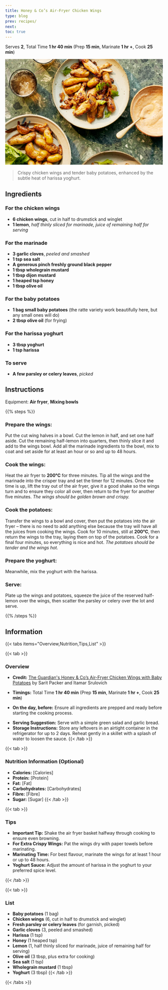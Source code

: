 ```yaml
---
title: Honey & Co’s Air-Fryer Chicken Wings
type: blog
prev: recipes/
next: 
toc: true
---
```

<!-- recipe-02 -->
<!-- Title should be a maximum of 38 characters including spaces. Update the title, type, prev, and next as needed. Use UK English throughout. 
     Never remove comments in this markdown file. Edits can only build on the points so they don't update and remove detail.
     recipe-03. The first line stating recipe-03 needs to be the same recipe-##, in the line with the image. -->

Serves **2**, Total Time **1 hr 40 min** (Prep **15 min**, Marinate **1 hr +**, Cook **25 min**)
<!-- Provide the serving size and total time, breaking down into prep, marinate, and cook times. -->

![Honey & Co’s Air-Fryer Chicken Wings with Baby Potatoes](recipe-02.png)
<!-- Provide the URL to the image. Replace 'recipe-03.png' with the actual image file path. -->

> Crispy chicken wings and tender baby potatoes, enhanced by the subtle heat of harissa yoghurt.
> <!-- Grace Dent-style summary should be: Comforting, charming, and nostalgic, emphasising the emotional connection to food and its ability to bring people together. -->

## Ingredients
<!-- List all ingredients in the order they will be used, with exact measurements and any preparation details. Use the format: **[Amount] [Ingredient]**, [Preparation details in italics]. If dicing or chopping, provide an indication of thickness/size in mm. -->

### For the chicken wings
- **6 chicken wings**, cut in half to drumstick and winglet
- **1 lemon**, *half thinly sliced for marinade, juice of remaining half for serving*

### For the marinade
- **3 garlic cloves**, *peeled and smashed*
- **1 tsp sea salt**
- **A generous pinch freshly ground black pepper**
- **1 tbsp wholegrain mustard**
- **1 tbsp dijon mustard**
- **1 heaped tsp honey**
- **1 tbsp olive oil**

### For the baby potatoes
- **1 bag small baby potatoes** (the ratte variety work beautifully here, but any small ones will do)
- **2 tbsp olive oil** (for frying)

### For the harissa yoghurt
- **3 tbsp yoghurt**
- **1 tsp harissa**

### To serve
- **A few parsley or celery leaves**, *picked*

## Instructions
<!-- Break down the instructions into clear steps. Use a conversational yet informative tone. Add equipment if appropriate. Use UK English throughout. 
     Add doneness instructions after the relevant step, and format the text in italics. 
     List any special equipment needed for the recipe, in this format: Equipment: **[Item]** -->

Equipment: **Air fryer**, **Mixing bowls**

{{% steps %}}

<!-- Include this step if using an oven, and bold the temperature, e.g., **200°C / Gas Mark 6** -->
<!-- ### **Preheat the oven:**
Set your oven to the required temperature. -->

### **Prepare the wings:**
Put the cut wing halves in a bowl. Cut the lemon in half, and set one half aside. Cut the remaining half-lemon into quarters, then thinly slice it and add to the wings bowl. Add all the marinade ingredients to the bowl, mix to coat and set aside for at least an hour or so and up to 48 hours.

### **Cook the wings:**
Heat the air fryer to **200°C** for three minutes. Tip all the wings and the marinade into the crisper tray and set the timer for 12 minutes. Once the time is up, lift the tray out of the air fryer, give it a good shake so the wings turn and to ensure they color all over, then return to the fryer for another five minutes. *The wings should be golden brown and crispy.*

### **Cook the potatoes:**
Transfer the wings to a bowl and cover, then put the potatoes into the air fryer – there is no need to add anything else because the tray will have all the juices from cooking the wings. Cook for 10 minutes, still at **200°C**, then return the wings to the tray, laying them on top of the potatoes. Cook for a final four minutes, so everything is nice and hot. *The potatoes should be tender and the wings hot.*

### **Prepare the yoghurt:**
Meanwhile, mix the yoghurt with the harissa.

### **Serve:**
Plate up the wings and potatoes, squeeze the juice of the reserved half-lemon over the wings, then scatter the parsley or celery over the lot and serve.

{{% /steps %}}

## Information
<!-- Use tabs to organise additional information. -->

{{< tabs items="Overview,Nutrition,Tips,List" >}}

  {{< tab >}}
  ### Overview
  - **Credit:** [The Guardian's Honey & Co’s Air-Fryer Chicken Wings with Baby Potatoes](https://www.theguardian.com/food/article/2024/jun/06/honey-co-airfryer-adventures-chicken-wings-with-baby-potatoes-and-harissa-yoghurt-recipe) by Sarit Packer and Itamar Srulovich
  <!-- Use this format for credits: **Credit:** [Link](URL) by Author. -->
  - **Timings:** Total Time **1 hr 40 min** (Prep **15 min**, Marinate **1 hr +**, Cook **25 min**)
  <!-- Provide the total time followed by prep and cook times in parentheses. -->
  - **On the day, before:** Ensure all ingredients are prepped and ready before starting the cooking process.
  <!-- Include the following section if any prep is needed the day before or earlier the same day -->
  - **Serving Suggestion:** Serve with a simple green salad and garlic bread.
  - **Storage Instructions:** Store any leftovers in an airtight container in the refrigerator for up to 2 days. Reheat gently in a skillet with a splash of water to loosen the sauce.
  {{< /tab >}}

  {{< tab >}}
  ### Nutrition Information (Optional)
  <!-- Provide nutritional information per serving if available. -->
  - **Calories:** [Calories]
  - **Protein:** [Protein]
  - **Fat:** [Fat]
  - **Carbohydrates:** [Carbohydrates]
  - **Fibre:** [Fibre]
  - **Sugar:** [Sugar]
  {{< /tab >}}

  {{< tab >}}
  ### Tips
  - **Important Tip:** Shake the air fryer basket halfway through cooking to ensure even browning.
  - **For Extra Crispy Wings:** Pat the wings dry with paper towels before marinating.
  - **Marinating Time:** For best flavour, marinate the wings for at least 1 hour or up to 48 hours.
  - **Yoghurt Sauce:** Adjust the amount of harissa in the yoghurt to your preferred spice level.
  <!-- Add any additional tips specific to the recipe here. Provide helpful tips to ensure the dish turns out perfectly. -->
  {{< /tab >}}

  {{< tab >}}
  ### List
  <!-- Provide a shopping list of all ingredients, in alphabetical order by the main ingredient. Use the format: **[Ingredient]** ([Amount]) 
       Merge items if they appear more than once. Count the total amount accurately. -->

  - **Baby potatoes** (1 bag)
  - **Chicken wings** (6, cut in half to drumstick and winglet)
  - **Fresh parsley or celery leaves** (for garnish, picked)
  - **Garlic cloves** (3, peeled and smashed)
  - **Harissa** (1 tsp)
  - **Honey** (1 heaped tsp)
  - **Lemon** (1, half thinly sliced for marinade, juice of remaining half for serving)
  - **Olive oil** (3 tbsp, plus extra for cooking)
  - **Sea salt** (1 tsp)
  - **Wholegrain mustard** (1 tbsp)
  - **Yoghurt** (3 tbsp)
  {{< /tab >}}

{{< /tabs >}}
